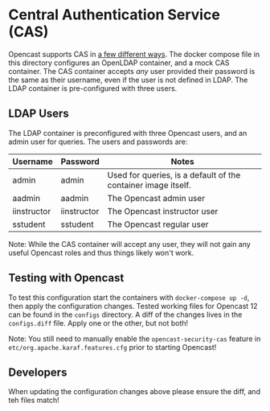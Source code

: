 Central Authentication Service (CAS)
====================================

Opencast supports CAS in [a few different ways](https://docs.opencast.org/develop/admin/#configuration/security.cas/#authorization).  The docker compose file in this directory configures an OpenLDAP container, and a mock CAS container.  The CAS container accepts *any* user provided their password is the same as their username, even if the user is not defined in LDAP.  The LDAP container is pre-configured with three users.

LDAP Users
----------

The LDAP container is preconfigured with three Opencast users, and an admin user for queries.  The users and passwords are:

| Username | Password | Notes |
| -------- | -------- | ----- |
| admin    | admin    | Used for queries, is a default of the container image itself. |
| aadmin   | aadmin   | The Opencast admin user |
| iinstructor | iinstructor   | The Opencast instructor user |
| sstudent   | sstudent   | The Opencast regular user |

Note: While the CAS container will accept any user, they will not gain any useful Opencast roles and thus things likely won't work.


Testing with Opencast
---------------------

To test this configuration start the containers with `docker-compose up -d`, then apply the configuration changes.  Tested working files for Opencast 12 can be found in the `configs` directory.  A diff of the changes lives in the `configs.diff` file.  Apply one or the other, but not both!

Note: You still need to manually enable the `opencast-security-cas` feature in `etc/org.apache.karaf.features.cfg` prior to starting Opencast!

Developers
----------

When updating the configuration changes above please ensure the diff, and teh files match!
